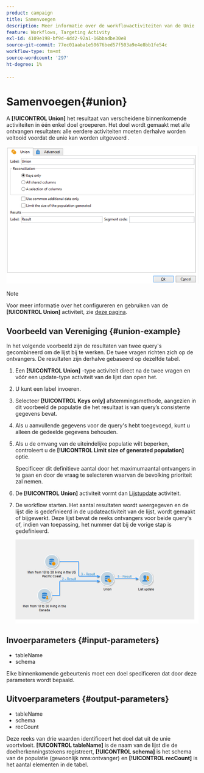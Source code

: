 ```yaml
---
product: campaign
title: Samenvoegen
description: Meer informatie over de workflowactiviteiten van de Unie
feature: Workflows, Targeting Activity
exl-id: 4109e198-bf9d-4dd2-92a1-16bbadbe30e8
source-git-commit: 77ec01aaba1e50676bed57f503a9e4e8bb1fe54c
workflow-type: tm+mt
source-wordcount: '297'
ht-degree: 1%

---
```


# Samenvoegen{#union}

A **[!UICONTROL Union]** het resultaat van verscheidene binnenkomende activiteiten in één enkel doel groeperen. Het doel wordt gemaakt met alle ontvangen resultaten: alle eerdere activiteiten moeten derhalve worden voltooid voordat de unie kan worden uitgevoerd .

![](assets/s_user_segmentation_union.png)

>[!NOTE]
>
>Voor meer informatie over het configureren en gebruiken van de **[!UICONTROL Union]** activiteit, zie [deze pagina](targeting-workflows.md#combining-several-targets--union-).

## Voorbeeld van Vereniging {#union-example}

In het volgende voorbeeld zijn de resultaten van twee query&#39;s gecombineerd om de lijst bij te werken. De twee vragen richten zich op de ontvangers. De resultaten zijn derhalve gebaseerd op dezelfde tabel.

1. Een **[!UICONTROL Union]** -type activiteit direct na de twee vragen en vóór een update-type activiteit van de lijst dan open het.
1. U kunt een label invoeren.
1. Selecteer **[!UICONTROL Keys only]** afstemmingsmethode, aangezien in dit voorbeeld de populatie die het resultaat is van query’s consistente gegevens bevat.
1. Als u aanvullende gegevens voor de query&#39;s hebt toegevoegd, kunt u alleen de gedeelde gegevens behouden.
1. Als u de omvang van de uiteindelijke populatie wilt beperken, controleert u de **[!UICONTROL Limit size of generated population]** optie.

   Specificeer dit definitieve aantal door het maximumaantal ontvangers in te gaan en door de vraag te selecteren waarvan de bevolking prioriteit zal nemen.

1. De **[!UICONTROL Union]** activiteit vormt dan [Lijstupdate](list-update.md) activiteit.
1. De workflow starten. Het aantal resultaten wordt weergegeven en de lijst die is gedefinieerd in de updateactiviteit van de lijst, wordt gemaakt of bijgewerkt. Deze lijst bevat de reeks ontvangers voor beide query&#39;s of, indien van toepassing, het nummer dat bij de vorige stap is gedefinieerd.

   ![](assets/union_example.png)

## Invoerparameters {#input-parameters}

* tableName
* schema

Elke binnenkomende gebeurtenis moet een doel specificeren dat door deze parameters wordt bepaald.

## Uitvoerparameters {#output-parameters}

* tableName
* schema
* recCount

Deze reeks van drie waarden identificeert het doel dat uit de unie voortvloeit. **[!UICONTROL tableName]** is de naam van de lijst die de doelherkenningstekens registreert, **[!UICONTROL schema]** is het schema van de populatie (gewoonlijk nms:ontvanger) en **[!UICONTROL recCount]** is het aantal elementen in de tabel.
